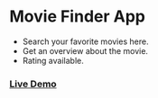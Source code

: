 # Movie Finder App
- Search your favorite movies here.
- Get an overview about the movie.
- Rating available. 

### [Live Demo](https://arshalsoren-movies-app.netlify.app/)